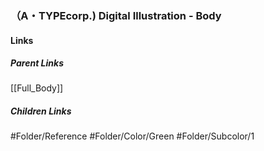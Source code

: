 ### （A・TYPEcorp.) Digital Illustration - Body
#### Links
##### Parent Links
[[Full_Body]]
##### Children Links
#Folder/Reference
#Folder/Color/Green
#Folder/Subcolor/1
